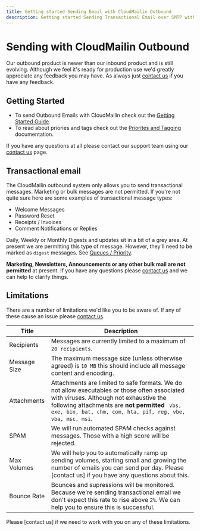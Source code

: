 ```yaml
---
title: Getting started Sending Email with CloudMailin Outbound
description: Getting started Sending Transactional Email over SMTP with CloudMailin Outbound.
---
```


# Sending with CloudMailin Outbound

Our outbound product is newer than our inbound product and is still evolving.
Although we feel it's ready for production use we'd greatly appreciate any feedback you may have.
As always just [contact us](https://www.cloudmailin.com/contact_us) if you have any feedback.

## Getting Started

* To send Outbound Emails with CloudMailin check out the
  [Getting Started Guide](/outbound/getting_started/).
* To read about priories and tags check out the
  [Priorites and Tagging](/outbound/priorities_and_tags/) documentation.

If you have any questions at all please contact our support team using our
[contact us](http://www.cloudmailin.com/contact_us) page.

## Transactional email

The CloudMailin outbound system only allows you to send transactional messages. Marketing or bulk
messages are not permitted. If you're not quite sure here are some examples of transactional
message types:

  * Welcome Messages
  * Password Reset
  * Receipts / Invoices
  * Comment Notifications or Replies

Daily, Weekly or Monthly Digests and updates sit in a bit of a grey area. At present we are
permitting this type of message. However, they'll need to be marked as `digest` messages. See
[Queues / Priority](#queues---priority).

<div class="warning">
<strong>Marketing, Newsletters, Announcements or any other bulk mail are not permitted</strong>
at present.
If you have any questions please <a href="https://www.cloudmailin.com/contact_us">contact us</a>
and we can help to clarify things.
</div>

## Limitations

There are a number of limitations we'd like you to be aware of.
If any of these cause an issue please [contact us]("http://www.cloudmailin.com/contact_us").

| Title        | Description |
|--------------|-------------|
| Recipients   | Messages are currently limited to a maximum of `20 recipients`. |
| Message Size | The maximum message size (unless otherwise agreed) is `10 MB` this should include all message content and encoding. |
| Attachments  | Attachments are limited to safe formats. We do not allow executables or those often associated with viruses. Although not exhaustive the following attachments are **not permitted** ` vbs, exe, bin, bat, chm, com, hta, pif, reg, vbe, vba, msc, msi`.
| SPAM         | We will run automated SPAM checks against messages. Those with a high score will be rejected. |
| Max Volumes  | We will help you to automatically ramp up sending volumes, starting small and growing the number of emails you can send per day. Please [contact us] if you have any questions about this. |
| Bounce Rate  | Bounces and supressions will be monitored. Because we're sending transactional email we don't expect this rate to rise above `2%`. We can help you to ensure this is successful. |

Please [contact us] if we need to work with you on any of these limitations.
